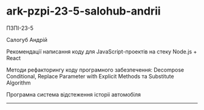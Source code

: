 # ark-pzpi-23-5-salohub-andrii

ПЗПІ-23-5

Салогуб Андрій

Рекомендації написання коду для JavaScript-проектів на стеку Node.js + React

Методи рефакторингу коду програмного забезпечення: Decompose Conditional, Replace Parameter with Explicit Methods та Substitute Algorithm

Програмна система відстеження історіі автомобіля

---
